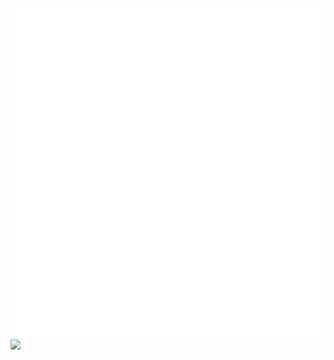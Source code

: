 <img src="https://raw.githubusercontent.com/akmallxx/akmallxx/2f2d024a644949a61dbc923da84b9875860856d3/github-metrics.svg"/>
<img src="https://github-readme-stats.vercel.app/api/wakatime?username=akmalazhwa&layout=compact" />
<!--START_SECTION:waka-->
<!--END_SECTION:waka-->
